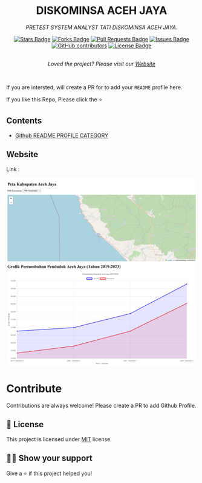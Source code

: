 <h1 align="center">DISKOMINSA ACEH JAYA</h1>
<p align="center"><i>PRETEST SYSTEM ANALYST TATI DISKOMINSA ACEH JAYA.</i></p>
<div align="center">
  <a href="#"><img src="https://img.shields.io/github/stars/elangosundar/awesome-README-templates" alt="Stars Badge"/></a>
<a href="#"><img src="https://img.shields.io/github/forks/elangosundar/awesome-README-templates" alt="Forks Badge"/></a>
<a href="#"><img src="https://img.shields.io/github/issues-pr/elangosundar/awesome-README-templates" alt="Pull Requests Badge"/></a>
<a href="#"><img src="https://img.shields.io/github/issues/elangosundar/awesome-README-templates" alt="Issues Badge"/></a>
<a href="#"><img alt="GitHub contributors" src="https://img.shields.io/github/contributors/elangosundar/awesome-README-templates?color=2b9348"></a>
<a href="#"><img src="https://img.shields.io/github/license/elangosundar/awesome-README-templates?color=2b9348" alt="License Badge"/></a>
</div>
<br>
<p align="center"><i>Loved the project? Please visit our <a href="#">Website</a></i></p>
<br>

If you are intersted, will create a PR for to add your `README` profile here.

If you like this Repo, Please click the :star:

## Contents
  - [Github README PROFILE CATEGORY](#github-readme-profile-category)

## Website

Link : 

<a href="#"><img src="https://raw.githubusercontent.com/rhidayatmajid/diskominsa-acehjaya/master/peta-ajay.png" alt="Awesome README Templates" /></a>


# Contribute

Contributions are always welcome! Please create a PR to add Github Profile.

## :pencil: License

This project is licensed under [MIT](https://opensource.org/licenses/MIT) license.

## :man_astronaut: Show your support

Give a ⭐️ if this project helped you!
